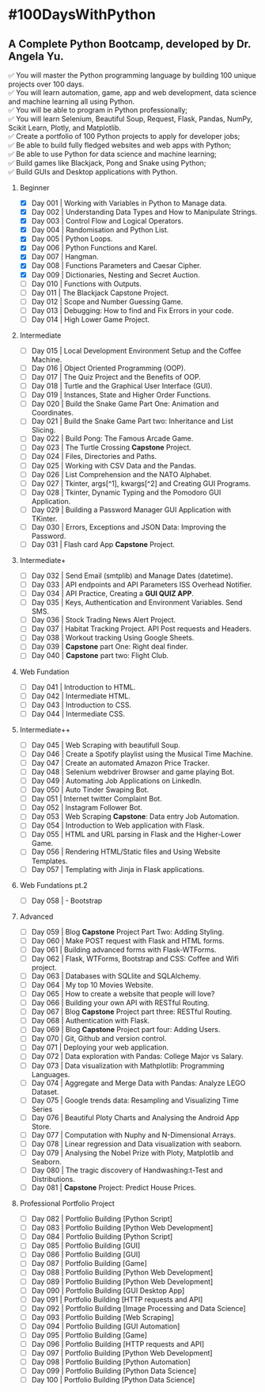 # \#100DaysWithPython

## A Complete Python Bootcamp, developed by Dr. Angela Yu.

✅ You will master the Python programming language by building 100 unique projects over 100 days.<br/>
✅ You will learn automation, game, app and web development, data science and machine learning all using Python.<br/>
✅ You will be able to program in Python professionally;<br/>
✅ You will learn Selenium, Beautiful Soup, Request, Flask, Pandas, NumPy, Scikit Learn, Plotly, and Matplotlib.<br/>
✅ Create a portfolio of 100 Python projects to apply for developer jobs;<br/>
✅ Be able to build fully fledged websites and web apps with Python;<br/>
✅ Be able to use Python for data science and machine learning;<br/>
✅ Build games like Blackjack, Pong and Snake using Python;<br/>
✅ Build GUIs and Desktop applications with Python.<br/>

1. Beginner
   - [x] Day 001 | Working with Variables in Python to Manage data.
   - [x] Day 002 | Understanding Data Types and How to Manipulate Strings.
   - [x] Day 003 | Control Flow and Logical Operators.
   - [x] Day 004 | Randomisation and Python List.
   - [x] Day 005 | Python Loops.
   - [x] Day 006 | Python Functions and Karel.
   - [x] Day 007 | Hangman.
   - [x] Day 008 | Functions Parameters and Caesar Cipher.
   - [x] Day 009 | Dictionaries, Nesting and Secret Auction.
   - [ ] Day 010 | Functions with Outputs.
   - [ ] Day 011 | The Blackjack Capstone Project.
   - [ ] Day 012 | Scope and Number Guessing Game.
   - [ ] Day 013 | Debugging: How to find and Fix Errors in your code.
   - [ ] Day 014 | High Lower Game Project.
2. Intermediate

   - [ ] Day 015 | Local Development Environment Setup and the Coffee Machine.
   - [ ] Day 016 | Object Oriented Programming (OOP).
   - [ ] Day 017 | The Quiz Project and the Benefits of OOP.
   - [ ] Day 018 | Turtle and the Graphical User Interface (GUI).
   - [ ] Day 019 | Instances, State and Higher Order Functions.
   - [ ] Day 020 | Build the Snake Game Part One: Animation and Coordinates.
   - [ ] Day 021 | Build the Snake Game Part two: Inheritance and List Slicing.
   - [ ] Day 022 | Build Pong: The Famous Arcade Game.
   - [ ] Day 023 | The Turtle Crossing **Capstone** Project.
   - [ ] Day 024 | Files, Directories and Paths.
   - [ ] Day 025 | Working with CSV Data and the Pandas.
   - [ ] Day 026 | List Comprehension and the NATO Alphabet.
   - [ ] Day 027 | Tkinter, args[^1], kwargs[^2] and Creating GUI Programs.
   - [ ] Day 028 | Tkinter, Dynamic Typing and the Pomodoro GUI Application.
   - [ ] Day 029 | Building a Password Manager GUI Application with TKinter.
   - [ ] Day 030 | Errors, Exceptions and JSON Data: Improving the Password.
   - [ ] Day 031 | Flash card App **Capstone** Project.

3. Intermediate+

   - [ ] Day 032 | Send Email (smtplib) and Manage Dates (datetime).
   - [ ] Day 033 | API endpoints and API Parameters ISS Overhead Notifier.
   - [ ] Day 034 | API Practice, Creating a **GUI QUIZ APP**.
   - [ ] Day 035 | Keys, Authentication and Environment Variables. Send SMS.
   - [ ] Day 036 | Stock Trading News Alert Project.
   - [ ] Day 037 | Habitat Tracking Project. API Post requests and Headers.
   - [ ] Day 038 | Workout tracking Using Google Sheets.
   - [ ] Day 039 | **Capstone** part One: Right deal finder.
   - [ ] Day 040 | **Capstone** part two: Flight Club.

4. Web Fundation

   - [ ] Day 041 | Introduction to HTML.
   - [ ] Day 042 | Intermediate HTML.
   - [ ] Day 043 | Introduction to CSS.
   - [ ] Day 044 | Intermediate CSS.

5. Intermediate++

   - [ ] Day 045 | Web Scraping with beautifull Soup.
   - [ ] Day 046 | Create a Spotify playlist using the Musical Time Machine.
   - [ ] Day 047 | Create an automated Amazon Price Tracker.
   - [ ] Day 048 | Selenium webdriver Browser and game playing Bot.
   - [ ] Day 049 | Automating Job Applications on LinkedIn.
   - [ ] Day 050 | Auto Tinder Swaping Bot.
   - [ ] Day 051 | Internet twitter Complaint Bot.
   - [ ] Day 052 | Instagram Follower Bot.
   - [ ] Day 053 | Web Scraping **Capstone**: Data entry Job Automation.
   - [ ] Day 054 | Introduction to Web application with Flask.
   - [ ] Day 055 | HTML and URL parsing in Flask and the Higher-Lower Game.
   - [ ] Day 056 | Rendering HTML/Static files and Using Website Templates.
   - [ ] Day 057 | Templating with Jinja in Flask applications.

6. Web Fundations pt.2

   - [ ] Day 058 | - Bootstrap

7. Advanced

   - [ ] Day 059 | Blog **Capstone** Project Part Two: Adding Styling.
   - [ ] Day 060 | Make POST request with Flask and HTML forms.
   - [ ] Day 061 | Building advanced forms with Flask-WTForms.
   - [ ] Day 062 | Flask, WTForms, Bootstrap and CSS: Coffee and Wifi project.
   - [ ] Day 063 | Databases with SQLlite and SQLAlchemy.
   - [ ] Day 064 | My top 10 Movies Website.
   - [ ] Day 065 | How to create a website that people will love?
   - [ ] Day 066 | Building your own API with RESTful Routing.
   - [ ] Day 067 | Blog **Capstone** Project part three: RESTful Routing.
   - [ ] Day 068 | Authentication with Flask.
   - [ ] Day 069 | Blog **Capstone** Project part four: Adding Users.
   - [ ] Day 070 | Git, Github and version control.
   - [ ] Day 071 | Deploying your web application.
   - [ ] Day 072 | Data exploration with Pandas: College Major vs Salary.
   - [ ] Day 073 | Data visualization with Mathplotlib: Programming Languages.
   - [ ] Day 074 | Aggregate and Merge Data with Pandas: Analyze LEGO Dataset.
   - [ ] Day 075 | Google trends data: Resampling and Visualizing Time Series
   - [ ] Day 076 | Beautiful Ploty Charts and Analysing the Android App Store.
   - [ ] Day 077 | Computation with Nuphy and N-Dimensional Arrays.
   - [ ] Day 078 | Linear regression and Data visualization with seaborn.
   - [ ] Day 079 | Analysing the Nobel Prize with Ploty, Matplotlib and Seaborn.
   - [ ] Day 080 | The tragic discovery of Handwashing:t-Test and Distributions.
   - [ ] Day 081 | **Capstone** Project: Predict House Prices.

8. Professional Portfolio Project
   - [ ] Day 082 | Portfolio Building \[Python Script\]
   - [ ] Day 083 | Portfolio Building \[Python Web Development\]
   - [ ] Day 084 | Portfolio Building \[Python Script\]
   - [ ] Day 085 | Portfolio Building \[GUI\]
   - [ ] Day 086 | Portfolio Building \[GUI\]
   - [ ] Day 087 | Portfolio Building \[Game\]
   - [ ] Day 088 | Portfolio Building \[Python Web Development\]
   - [ ] Day 089 | Portfolio Building \[Python Web Development\]
   - [ ] Day 090 | Portfolio Building \[GUI Desktop App\]
   - [ ] Day 091 | Portfolio Building \[HTTP requests and API\]
   - [ ] Day 092 | Portfolio Building \[Image Processing and Data Science\]
   - [ ] Day 093 | Portfolio Building \[Web Scraping\]
   - [ ] Day 094 | Portfolio Building \[GUI Automation\]
   - [ ] Day 095 | Portfolio Building \[Game\]
   - [ ] Day 096 | Portfolio Building \[HTTP requests and API\]
   - [ ] Day 097 | Portfolio Building \[Python Web Development\]
   - [ ] Day 098 | Portfolio Building \[Python Automation\]
   - [ ] Day 099 | Portfolio Building \[Python Data Science\]
   - [ ] Day 100 | Portfolio Building \[Python Data Science\]
